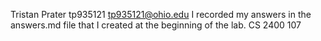 Tristan Prater
tp935121
tp935121@ohio.edu
I recorded my answers in the answers.md file that I created at the beginning of the lab.
CS 2400 107
